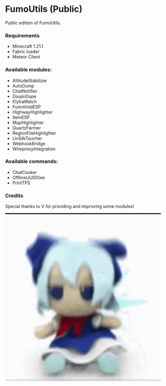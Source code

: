 # FumoUtils (Public)
Public edition of FumoUtils.

### Requirements
- Minecraft 1.21.1
- Fabric loader
- Meteor Client

### Available modules:
- AltitudeStabilizer
- AutoDump
- ChatNotifier
- DoujinDupe
- ElytraWatch
- FumoVoidESP
- HighwayHighlighter
- ItemESP
- MapHighlighter
- QuartzFarmer
- RegionFileHighlighter
- UnSilkToucher
- WebhookBridge
- WireproxyIntegration

### Available commands:
- ChatCooker
- OfflineUUIDGen
- PrintTPS

### Credits
Special thanks to V for providing and improving some modules!  


![fumo](fumo.gif)
